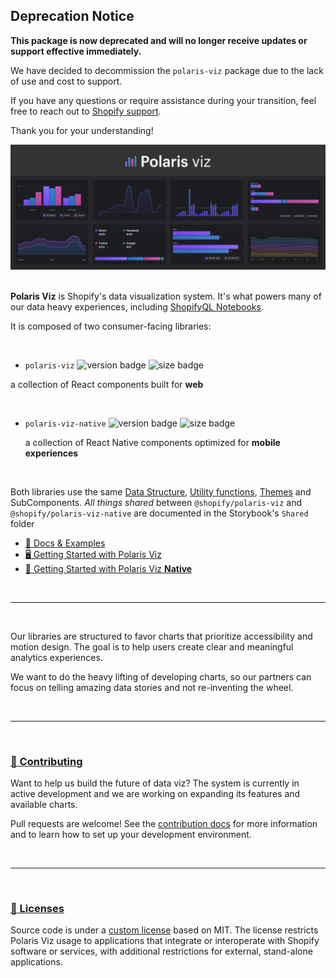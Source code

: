 ## Deprecation Notice

**This package is now deprecated and will no longer receive updates or support effective immediately.**

We have decided to decommission the `polaris-viz` package due to the lack of use and cost to support.

If you have any questions or require assistance during your transition, feel free to reach out to [Shopify support](https://help.shopify.com/support).

Thank you for your understanding!

<a name="polaris-viz" href="#polaris-viz"><img src="./public/polaris_viz_header.png" alt="Polaris viz" /></a><br/><br/>

**Polaris Viz** is Shopify's data visualization system. It's what powers many of our data heavy experiences, including [ShopifyQL Notebooks](https://shopify.engineering/shopify-commerce-data-querying-language-shopifyql).

It is composed of two consumer-facing libraries:

<br/>

-  `polaris-viz`
![version badge](https://img.shields.io/npm/v/@shopify/polaris-viz)
![size badge](https://img.shields.io/bundlephobia/minzip/@shopify/polaris-viz)

 a collection of React components built for **web**

<br/>

- `polaris-viz-native`
![version badge](https://img.shields.io/npm/v/@shopify/polaris-viz-native)
![size badge](https://img.shields.io/bundlephobia/minzip/@shopify/polaris-viz-native)

  a collection of React Native components optimized for **mobile experiences**

<br/>

Both libraries use the same [Data Structure](https://polaris-viz.shopify.com/?path=/docs/shared-data-structure--page), [Utility functions](https://polaris-viz.shopify.com/?path=/docs/shared-utilities-accessibility-color-vision-events--page), [Themes](https://polaris-viz.shopify.com/?path=/docs/shared-themes-default-themes--page) and SubComponents. _All things shared_ between `@shopify/polaris-viz` and `@shopify/polaris-viz-native` are documented in the Storybook's `Shared` folder


- [📓 Docs & Examples](https://polaris-viz.shopify.com/)
- [🖥 Getting Started with Polaris Viz](https://polaris-viz.shopify.com/?path=/docs/polaris-viz-getting-started--page)
- [📱 Getting Started with Polaris Viz **Native**](https://polaris-viz.shopify.com/?path=/docs/polaris-viz-native-getting-started--page)


<br/>
<hr/>
<br/>

Our libraries are structured to favor charts that prioritize accessibility and motion design. The goal is to help users create clear and meaningful analytics experiences.

We want to do the heavy lifting of developing charts, so our partners can focus on telling amazing data stories and not re-inventing the wheel.

<br/>
<hr/>
<br/>

<a name="contributing" href="#contributing">
  <h3>🤝 Contributing</h3>
</a>


Want to help us build the future of data viz?
The system is currently in active development and we are working on expanding its features and available charts.

Pull requests are welcome! See the [contribution docs](https://github.com/Shopify/polaris-viz/blob/master/CONTRIBUTING.md) for more information and to learn how to set up your development environment.


<br/>
<hr/>
<br/>
<a name="licenses" href="#licenses">
  <h3>📃 Licenses</h3>
</a>

 Source code is under a [custom license](https://github.com/Shopify/polaris-viz/blob/main/LICENSE.md) based on MIT. The license restricts Polaris Viz usage to applications that integrate or interoperate with Shopify software or services, with additional restrictions for external, stand-alone applications.
